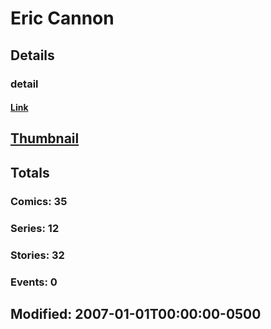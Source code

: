 # Eric  Cannon 
## Details
### detail
#### [Link](http://marvel.com/comics/creators/622/eric_cannon?utm_campaign=apiRef&utm_source=225578a89fc76f3d20fbffda5d17a88d)
## [Thumbnail](http://i.annihil.us/u/prod/marvel/i/mg/b/40/image_not_available.jpg)
## Totals
### Comics: 35
### Series: 12
### Stories: 32
### Events: 0
## Modified: 2007-01-01T00:00:00-0500